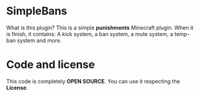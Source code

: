 # SimpleBans
What is this plugin? This is a simple **punishments** Minecraft plugin. When it is finish, it contains: A kick system, a ban system,
a mute system, a temp-ban system and more.

# Code and license
This code is completely **OPEN SOURCE**. You can use it respecting the **License**.